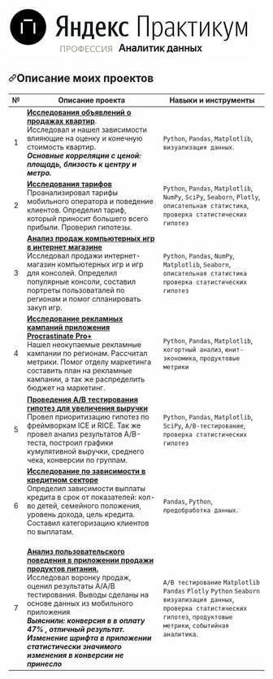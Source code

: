 <div data-target="readme-toc.content" class="Box-body px-5 pb-5">
            <article class="markdown-body entry-content container-lg" itemprop="text"><p dir="auto"><a href="https://praktikum.yandex.ru/" title="Яндекс практикум" rel="nofollow"><img src="https://github.com/konicaRu/pictures_blog/raw/master/anal_logo_yn_logo_prof.jpg" alt="" style="max-width: 100%;"></a></p>
<h2 dir="auto"><a id="user-content-описание-моих-проектов" class="anchor" aria-hidden="true" href="#описание-моих-проектов"><svg class="octicon octicon-link" viewBox="0 0 16 16" version="1.1" width="16" height="16" aria-hidden="true"><path fill-rule="evenodd" d="M7.775 3.275a.75.75 0 001.06 1.06l1.25-1.25a2 2 0 112.83 2.83l-2.5 2.5a2 2 0 01-2.83 0 .75.75 0 00-1.06 1.06 3.5 3.5 0 004.95 0l2.5-2.5a3.5 3.5 0 00-4.95-4.95l-1.25 1.25zm-4.69 9.64a2 2 0 010-2.83l2.5-2.5a2 2 0 012.83 0 .75.75 0 001.06-1.06 3.5 3.5 0 00-4.95 0l-2.5 2.5a3.5 3.5 0 004.95 4.95l1.25-1.25a.75.75 0 00-1.06-1.06l-1.25 1.25a2 2 0 01-2.83 0z"></path></svg></a>Описание моих проектов</h2>
<table>
<thead>
<tr>
<th align="center"><strong>№</strong></th>
<th><strong>Описание проекта</strong></th>
<th><strong>Навыки и инструменты</strong></th>
</tr>
</thead>
<tbody>
<tr>
<td align="center">1</td>
<td><a href="https://github.com/RuslanMironov/data_analyst_project/blob/main/flat_for_sales_project/%D0%98%D1%81%D1%81%D0%BB%D0%B5%D0%B4%D0%BE%D0%B2%D0%B0%D0%BD%D0%B8%D1%8F%20%D0%BE%D0%B1%D1%8A%D1%8F%D0%B2%D0%BB%D0%B5%D0%BD%D0%B8%D0%B8%CC%86%20%D0%BE%20%D0%BF%D1%80%D0%BE%D0%B4%D0%B0%D0%B6%D0%B0%D1%85%20%D0%BA%D0%B2%D0%B0%D1%80%D1%82%D0%B8%D1%80.ipynb" rel="nofollow"><strong>Исследования объявлений о продажах квартир</strong></a>.<br>Исследовал и нашел зависимости влияющие на оценку и конечную стоимость квартир. <br><em><strong>Основные корреляции с ценой: площадь, близость к центру и метро.</strong></em></td>
<td><code>Python</code>, <code>Pandas</code>, <code>Matplotlib</code>, <code>визуализация данных</code>.</td>
</tr>
<tr>
<td align="center">2</td>
<td><a href="https://github.com/RuslanMironov/data_analyst_project/blob/466fbda11b9802b3140fb5db51a235a4d2994c8f/tarifs_research/%D0%98%D1%81%D1%81%D0%BB%D0%B5%D0%B4%D0%BE%D0%B2%D0%B0%D0%BD%D0%B8%D1%8F%20%D1%82%D0%B0%D1%80%D0%B8%D1%84%D0%BE%D0%B2.ipynb" rel="nofollow"><strong>Исследования тарифов</strong></a><br>Проанализировал тарифы мобильного оператора и поведение клиентов. Определил тариф, который приносит большего всего прибыли. Проверил гипотезы.<br><em</em></td>
<td><code>Python</code>, <code>Pandas</code>, <code>Matplotlib</code>, <code>NumPy</code>, <code>SciPy</code>, <code>Seaborn</code>, <code>Plotly</code>, <code>описательная статистика</code>, <code>проверка статистических гипотез</code></td>
</tr>
<tr>
<td align="center">3</td>
<td><a href="https://github.com/RuslanMironov/data_analyst_project/blob/466fbda11b9802b3140fb5db51a235a4d2994c8f/game_research_project/video%20game%20research.ipynb" rel="nofollow"><strong>Анализ продаж компьютерных игр в интернет магазине</strong></a><br>Исследовал продажи интернет-магазин компьютерных игр и игр для консолей. Определил популярные консоли, составил портреты пользоваталей по регионам и помог спланировать закуп игр.<br><em></em></td>
<td><code>Python</code>, <code>Pandas</code>, <code>NumPy</code>, <code>Matplotlib</code>, <code>Seaborn</code>, <code>описательная статистика</code> <code>проверка статистических гипотез</code></td>
</tr>
<tr>
<td align="center">4</td>
<td><a href="https://github.com/RuslanMironov/data_analyst_project/blob/466fbda11b9802b3140fb5db51a235a4d2994c8f/business_metrics_project/business_metrics_project.ipynb" rel="nofollow"><strong>Исследование рекламных кампаний приложения Procrastinate Pro+</strong></a><br>Нашел неокупаемые рекламные кампании по регионам. Рассчитал метрики. Помог отделу маркетинга составить план на рекламные кампании, а так же распределить бюджет на маркетинг. <br><em></em></td>
<td><code>Python</code>, <code>Pandas</code>, <code>Matplotlib</code>, <code>когортный анализ</code>, <code>юнит-экономика</code>, <code>продуктовые метрики</code></td>
</tr>
<tr>
<td align="center">5</td>
<td><a href="https://github.com/RuslanMironov/data_analyst_project/blob/466fbda11b9802b3140fb5db51a235a4d2994c8f/AB_testing_online_store/AB_testing.ipynb" rel="nofollow"><strong>Проведения А/В тестирования гипотез для увеличения выручки</strong></a><br>Провел приоритизацию гипотез по фреймворкам ICE и RICE. Так же провел анализ результатов A/B-теста, построил графики кумулятивной выручки, среднего чека, конверсии по группам.<br><em></em></td>
<td><code>Python</code>, <code>Pandas</code>, <code>Matplotlib</code>, <code>SciPy</code>, <code>A/B-тестирование</code>, <code>проверка статистических гипотез</code></td>
</tr>
<tr>
<td align="center">6</td>
<td><a href="https://github.com/RuslanMironov/data_analyst_project/blob/466fbda11b9802b3140fb5db51a235a4d2994c8f/credit_research_project/%D0%98%D1%81%D1%81%D0%BB%D0%B5%D0%B4%D0%BE%D0%B2%D0%B0%D0%BD%D0%B8%D0%B5%20%D0%BF%D0%BE%20%D0%B7%D0%B0%D0%B2%D0%B8%D1%81%D0%B8%D0%BC%D0%BE%D1%81%D1%82%D0%B8%20%D0%B2%20%D0%BA%D1%80%D0%B5%D0%B4%D0%B8%D1%82%D0%BD%D0%BE%D0%BC%20%D1%81%D0%B5%D0%BA%D1%82%D0%BE%D1%80%D0%B5.ipynb" rel="nofollow"><strong>Исследование по зависимости в кредитном секторе</strong></a><br>Определил зависимости выплаты кредита в срок от показателей: кол-во детей, семейного положения, уровень дохода, цель кредита. Составил категоризацию клиентов по выплатам.<br><em></em><br></td>
<td><code>Pandas</code>, <code>Python</code>, <code>предобработка данных</code>.</td>
</tr>
<tr>
<td align="center">7</td>
<td><a href="https://github.com/RuslanMironov/data_analyst_project/blob/main/AB_testing_change_font/AB_testing_font.ipynb" rel="nofollow"><strong>Анализ пользовательского поведения в приложении продажи продуктов питания.</strong></a><br>Исследовал воронку продаж, оценил результаты A/A/B тестирования. Выводы сделаны на основе данных из мобильного приложения<br><em><strong>Выяснили: конверсия в  в оплату 47% , отличный результат. Изменение шрифта в приложении статистически значимого изменения в конверсии не принесло</strong></em></td>
<td><code>A/B тестирование</code> <code>Matplotlib</code> <code>Pandas</code> <code>Plotly</code> <code>Python</code> <code>Seaborn</code> <code>визуализация данных</code>, <code>проверка статистических гипотез</code>, <code>продуктовые метрики</code>, <code>событийная аналитика</code>.</td>
</tr>
</tbody>
</table>
</article>
          </div>
